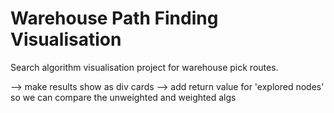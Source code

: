 # Warehouse Path Finding Visualisation

Search algorithm visualisation project for warehouse pick routes.

--> make results show as div cards
--> add return value for 'explored nodes' so we can compare the unweighted and weighted algs
